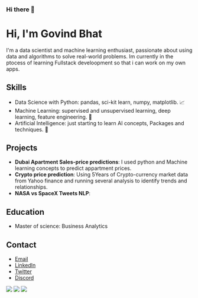 ### Hi there 👋

# Hi, I'm **Govind Bhat**

I'm a data scientist and machine learning enthusiast, passionate about using data and algorithms to solve real-world problems. Im currently in the ptocess of learning Fullstack develoopment so that i can work on my own apps.

## Skills

- Data Science with Python: pandas, sci-kit learn, numpy, matplotlib. 📈
- Machine Learning: supervised and unsupervised learning, deep learning, feature engineering. 🤖
- Artificial Intelligence: just starting to learn AI concepts, Packages and techniques. 🧠

## Projects

- **Dubai Apartment Sales-price predictions**: I used python and Machine learning concepts to predict appartment prices.
- **Crypto price prediction**: Using 5Years of Crypto-currency market data from Yahoo finance and running several analysis to identify trends and relationships.
- **NASA vs SpaceX Tweets NLP**: 

## Education

- Master of science: Business Analytics

## Contact
- [Email](govind.s.bhat@outlook.com)
- [LinkedIn](https://linkedin.com/in/govindsbhat)
- [Twitter](https://twitter.com/_gbhat_/)
- [Discord](https://discord.com/GBhat#3634)

<img src="https://img.shields.io/badge/Datacamp-05192D?style=for-the-badge&logo=datacamp&logoColor=65FF8F"/> <img src="https://img.shields.io/badge/updated-today-brightgreen"> <img src="Discord" src="https://img.shields.io/discord/1056296312783503450?color=d&label=Discord&logo=Discord&logoColor=d">



